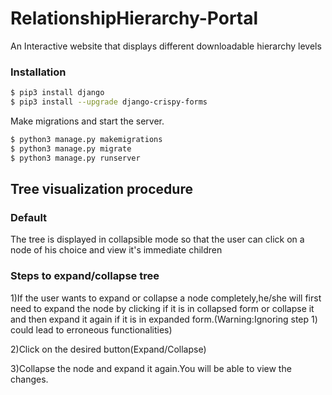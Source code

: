 # RelationshipHierarchy-Portal
An Interactive website  that  displays different downloadable hierarchy levels

### Installation

```sh
$ pip3 install django
$ pip3 install --upgrade django-crispy-forms
```

Make migrations and start the server.
```sh
$ python3 manage.py makemigrations
$ python3 manage.py migrate
$ python3 manage.py runserver
```

## Tree visualization procedure

### Default

The tree is displayed in collapsible mode so that the user can click on a node of his choice
and view it's immediate children

### Steps to expand/collapse tree

1)If the user wants to expand or collapse a node completely,he/she will first need to expand the node by clicking if it is in collapsed form or collapse it and then  expand it  again if it is in expanded form.(Warning:Ignoring step 1) could lead to erroneous functionalities)

2)Click on the desired button(Expand/Collapse)

3)Collapse the node  and expand it again.You will be able to view the changes.
